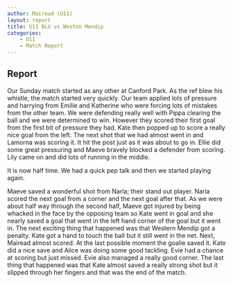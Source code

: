 ```yaml
---
author: Mairead (U11)
layout: report
title: U11 BLU vs Weston Mendip
categories: 
    - U11
    - Match Report
---
```


## Report

Our Sunday match started as any other at Canford Park. As the ref blew his whistle, the match started very quickly. Our team applied lots of pressure and harrying from Emilie and Katherine who were forcing lots of mistakes from the other team. We were defending really well with Pippa clearing the ball and we were determined to win. However they scored their first goal from the first bit of pressure they had. Kate then popped up to score a really nice goal from the left. The next shot that we had almost went in and Lamorna was scoring it. It hit the post just as it was about to go in. Ellie did some great pressuring and Maeve bravely blocked a defender from scoring. Lily came on and did lots of running in the middle.

It is now half time. We had a quick pep talk and then we started playing again.

Maeve saved a wonderful shot from Narla; their stand out player. Narla scored the next goal from a corner and the next goal after that. As we were about half way through the second half, Maeve got injured by being whacked in the face by the opposing team so Kate went in goal and she nearly saved a goal that went in the left hand corner of the goal but it went in. The next exciting thing that happened was that Western Mendip got a penalty. Kate got a hand to touch the ball but it still went in the net. Next, Mairead almost scored. At the last possible moment the goalie saved it. Kate did a nice save and Alice was doing some good tackling. Evie had a chance at scoring but just missed. Evie also managed a really good corner. The last thing that happened was that Kate almost saved a really strong shot but it slipped through her fingers and that was the end of the match.
